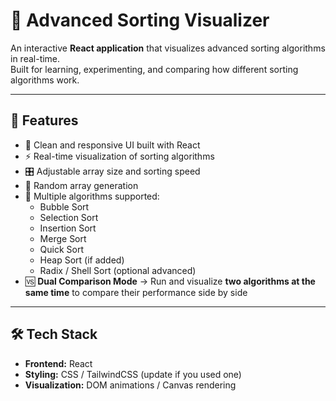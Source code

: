 # 🔢 Advanced Sorting Visualizer  

An interactive **React application** that visualizes advanced sorting algorithms in real-time.  
Built for learning, experimenting, and comparing how different sorting algorithms work.  

---

## 🚀 Features  
- 🎨 Clean and responsive UI built with React  
- ⚡ Real-time visualization of sorting algorithms  
- 🎛 Adjustable array size and sorting speed  
- 🔀 Random array generation  
- 🧩 Multiple algorithms supported:
  - Bubble Sort
  - Selection Sort
  - Insertion Sort
  - Merge Sort
  - Quick Sort
  - Heap Sort (if added)
  - Radix / Shell Sort (optional advanced)  
- 🆚 **Dual Comparison Mode** → Run and visualize **two algorithms at the same time** to compare their performance side by side  

---

## 🛠 Tech Stack  
- **Frontend:** React  
- **Styling:** CSS / TailwindCSS (update if you used one)  
- **Visualization:** DOM animations / Canvas rendering  
